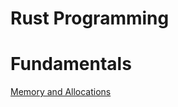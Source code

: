 # Rust Programming

# Fundamentals

[Memory and Allocations](Memory%20and%20Allocations%200d65715c6a974cc9ad5131ed77462335.md)